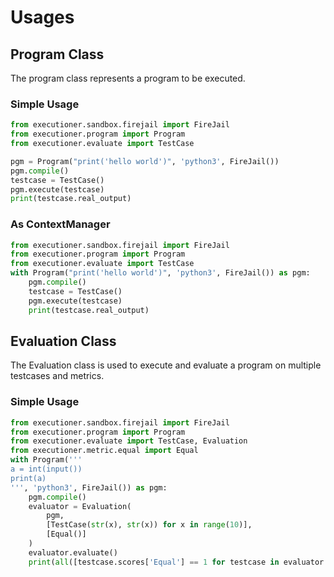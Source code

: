 # Usages

## Program Class

The program class represents a program to be executed.

### Simple Usage

```python
from executioner.sandbox.firejail import FireJail
from executioner.program import Program
from executioner.evaluate import TestCase

pgm = Program("print('hello world')", 'python3', FireJail())
pgm.compile()
testcase = TestCase()
pgm.execute(testcase)
print(testcase.real_output)

```

### As ContextManager

```python
from executioner.sandbox.firejail import FireJail
from executioner.program import Program
from executioner.evaluate import TestCase
with Program("print('hello world')", 'python3', FireJail()) as pgm:
    pgm.compile()
    testcase = TestCase()
    pgm.execute(testcase)
    print(testcase.real_output)

```

## Evaluation Class

The Evaluation class is used to execute and evaluate a program on multiple testcases and metrics.

### Simple Usage

```python
from executioner.sandbox.firejail import FireJail
from executioner.program import Program
from executioner.evaluate import TestCase, Evaluation
from executioner.metric.equal import Equal
with Program('''
a = int(input())
print(a)
''', 'python3', FireJail()) as pgm:
    pgm.compile()
    evaluator = Evaluation(
        pgm,
        [TestCase(str(x), str(x)) for x in range(10)],
        [Equal()]
    )
    evaluator.evaluate()
    print(all([testcase.scores['Equal'] == 1 for testcase in evaluator.testcases]))
```

